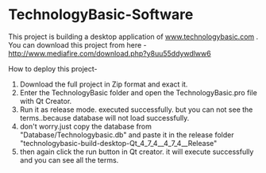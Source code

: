 TechnologyBasic-Software
========================

This project is building a desktop application of www.technologybasic.com . You can download this project from here - http://www.mediafire.com/download.php?y8uu55ddywdlww6


How to deploy this project-

1. Download the full project in Zip format and exact it.
2. Enter the TechnologyBasic folder and open the TechnologyBasic.pro file with Qt Creator.
3. Run it as release mode. executed successfully. but you can not see the terms..because database will not load successfully.
4. don't worry.just copy the database from "Database/Technologybasic.db" and paste it in the release folder "technologybasic-build-desktop-Qt_4_7_4__4_7_4__Release"
5. then again click the run button in Qt creator. it will execute successfully and you can see all the terms.
